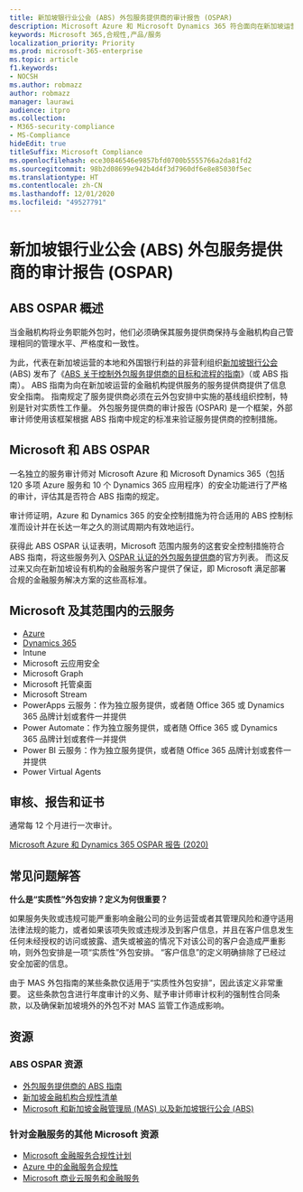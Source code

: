 ```yaml
---
title: 新加坡银行业公会 (ABS) 外包服务提供商的审计报告 (OSPAR)
description: Microsoft Azure 和 Microsoft Dynamics 365 符合面向在新加坡运营的金融机构的《外包服务提供商的审计报告》 (OSPAR) 的规定。
keywords: Microsoft 365,合规性,产品/服务
localization_priority: Priority
ms.prod: microsoft-365-enterprise
ms.topic: article
f1.keywords:
- NOCSH
ms.author: robmazz
author: robmazz
manager: laurawi
audience: itpro
ms.collection:
- M365-security-compliance
- MS-Compliance
hideEdit: true
titleSuffix: Microsoft Compliance
ms.openlocfilehash: ece30846546e9857bfd0700b5555766a2da81fd2
ms.sourcegitcommit: 98b2d08699e942b4d4f3d7960df6e8e85030f5ec
ms.translationtype: HT
ms.contentlocale: zh-CN
ms.lasthandoff: 12/01/2020
ms.locfileid: "49527791"
---
```

# <a name="association-of-banks-in-singapore-abs-outsourced-service-providers-audit-report-ospar"></a>新加坡银行业公会 (ABS) 外包服务提供商的审计报告 (OSPAR)

## <a name="abs-ospar-overview"></a>ABS OSPAR 概述

当金融机构将业务职能外包时，他们必须确保其服务提供商保持与金融机构自己管理相同的管理水平、严格度和一致性。

为此，代表在新加坡运营的本地和外国银行利益的非营利组织[新加坡银行公会](https://www.abs.org.sg/about-us/our-role) (ABS) 发布了《[ABS 关于控制外包服务提供商的目标和流程的指南](https://abs.org.sg/docs/library/abs_outsource_guidelines.pdf)》（或 ABS 指南）。 ABS 指南为向在新加坡运营的金融机构提供服务的服务提供商提供了信息安全指南。 指南规定了服务提供商必须在云外包安排中实施的基线组织控制，特别是针对实质性工作量。 外包服务提供商的审计报告 (OSPAR) 是一个框架，外部审计师使用该框架根据 ABS 指南中规定的标准来验证服务提供商的控制措施。

## <a name="microsoft-and-abs-ospar"></a>Microsoft 和 ABS OSPAR

一名独立的服务审计师对 Microsoft Azure 和 Microsoft Dynamics 365（包括 120 多项 Azure 服务和 10 个 Dynamics 365 应用程序）的安全功能进行了严格的审计，评估其是否符合 ABS 指南的规定。

审计师证明，Azure 和 Dynamics 365 的安全控制措施为符合适用的 ABS 控制标准而设计并在长达一年之久的测试周期内有效地运行。

获得此 ABS OSPAR 认证表明，Microsoft 范围内服务的这套安全控制措施符合 ABS 指南，将这些服务列入 [OSPAR 认证的外包服务提供商](https://abs.org.sg/docs/library/OSPAR_Audited_OSPs_16102020.pdf)的官方列表。 而这反过来又向在新加坡设有机构的金融服务客户提供了保证，即 Microsoft 满足部署合规的金融服务解决方案的这些高标准。

## <a name="microsoft-and-in-scope-cloud-services"></a>Microsoft 及其范围内的云服务

- [Azure](https://aka.ms/AzureCompliance)
- [Dynamics 365](https://go.microsoft.com/fwlink/p/?linkid=2051700)
- Intune
- Microsoft 云应用安全
- Microsoft Graph
- Microsoft 托管桌面
- Microsoft Stream
- PowerApps 云服务：作为独立服务提供，或者随 Office 365 或 Dynamics 365 品牌计划或套件一并提供
- Power Automate：作为独立服务提供，或者随 Office 365 或 Dynamics 365 品牌计划或套件一并提供
- Power BI 云服务：作为独立服务提供，或者随 Office 365 品牌计划或套件一并提供
- Power Virtual Agents

## <a name="audits-reports-and-certificates"></a>审核、报告和证书

通常每 12 个月进行一次审计。

[Microsoft Azure 和 Dynamics 365 OSPAR 报告 (2020)](https://aka.ms/OSPAR-Report)

## <a name="frequently-asked-questions"></a>常见问题解答

**什么是“实质性”外包安排？定义为何很重要？**

如果服务失败或违规可能严重影响金融公司的业务运营或者其管理风险和遵守适用法律法规的能力，或者如果该项失败或违规涉及到客户信息，并且在客户信息发生任何未经授权的访问或披露、遗失或被盗的情况下对该公司的客户会造成严重影响，则外包安排是一项“实质性”外包安排。 “客户信息”的定义明确排除了已经过安全加密的信息。

由于 MAS 外包指南的某些条款仅适用于“实质性外包安排”，因此该定义非常重要。 这些条款包含进行年度审计的义务、赋予审计师审计权利的强制性合同条款，以及确保新加坡境外的外包不对 MAS 监管工作造成影响。

## <a name="resources"></a>资源

### <a name="abs-ospar-resources"></a>ABS OSPAR 资源

- [外包服务提供商的 ABS 指南](https://abs.org.sg/industry-guidelines/outsourcing)
- [新加坡金融机构合规性清单](https://servicetrust.microsoft.com/ViewPage/TrustDocuments?command=Download&downloadType=Document&downloadId=37557722-d5ed-419b-9365-2762982bacbf&docTab=6d000410-c9e9-11e7-9a91-892aae8839ad_Compliance_Guides)
- [Microsoft 和新加坡金融管理局 (MAS) 以及新加坡银行公会 (ABS)](offering-mas-abs-singapore.md)

### <a name="other-microsoft-resources-for-financial-services"></a>针对金融服务的其他 Microsoft 资源

- [Microsoft 金融服务合规性计划](https://www.microsoft.com/download/details.aspx?id=55332)
- [Azure 中的金融服务合规性](https://azure.microsoft.com/resources/videos/azurecon-2015-financial-services-compliance-in-azure/)
- [Microsoft 商业云服务和金融服务](https://www.microsoft.com/trustcenter/cloudservices/financialservices)
